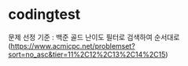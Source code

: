 # codingtest

문제 선정 기준 : 백준 골드 난이도 필터로 검색하여 순서대로
(https://www.acmicpc.net/problemset?sort=no_asc&tier=11%2C12%2C13%2C14%2C15)
